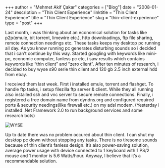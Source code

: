 +++
author = "Mehmet Akif Çakar"
categories = ["Blog"]
date = "2008-01-24"
description = "Thin Client Experience"
linktitle = "Thin Client Experience"
title = "Thin Client Experience"
slug = "thin-client-experience"
type = "post"
+++

Last month, i was thinking about an economical solution for tasks like p2p(emule, bit torrent, limewire etc.), http downloadings, ftp file sharing, remote connection needings etc. These tasks keeps my desktop pc running all day. As you know running pc generates disturbing sounds so i decided that i can’t continue by this way. Started googling with keywords like mini-pc, economic computer, fanless pc etc, i saw results which contains keywords like “thin client” and “zero client”. After ten minutes of research, i decided to buy wyse s90 serie thin client and 120 gb 2.5 inch external hdd from ebay.

I received them last week. First i installed emule, torrent and flashget. To handle ftp tasks, i setup filezilla ftp server & client. While they all running also installed ssh and vnc server to secure remote connections. Finally, i registered a free domain name from dyndns.org and configured required ports & security needings(like firewall etc.) on my adsl modem. (Yesterday i installed .Net Framework 2.0 to run background services and some research bots)

![WYSE](/images/wyseHorizontal.jpg)

Up to date there was no problem occured about thin client. I can shut my desktop pc down without stopping any tasks. There is no tiresome sounds because of thin client’s fanless design. It’s also power-saving solution, average power usage with device connected to 1 keyboard with 1 PS/2 mouse and 1 monitor is 5.6 Watts/hour. Anyway, I believe that it’s a recommendable solution.